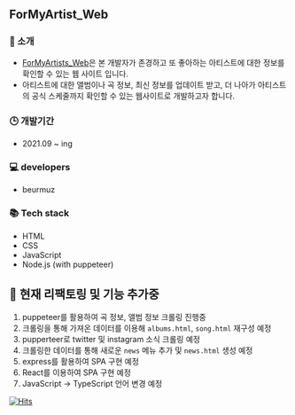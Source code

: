## ForMyArtist_Web
### 💎 소개
- [ForMyArtists_Web](https://beurmuz.github.io/ForMyArtist_Web/)은 본 개발자가 존경하고 또 좋아하는 아티스트에 대한 정보를 확인할 수 있는 웹 사이트 입니다. 
- 아티스트에 대한 앨범이나 곡 정보, 최신 정보를 업데이트 받고, 더 나아가 아티스트의 공식 스케줄까지 확인할 수 있는 웹사이트로 개발하고자 합니다. 


### 🕒 개발기간
- 2021.09 ~ ing

### 💻 developers
- beurmuz

### 📚 Tech stack
- HTML
- CSS
- JavaScript
- Node.js (with puppeteer)


## 🔧 현재 리팩토링 및 기능 추가중
1. puppeteer를 활용하여 곡 정보, 앨범 정보 크롤링 진행중
2. 크롤링을 통해 가져온 데이터를 이용해 `albums.html`, `song.html` 재구성 예정
3. pupperteer로 twitter 및 instagram 소식 크롤링 예정 
4. 크롤링한 데이터를 통해 새로운 `news` 메뉴 추가 및 `news.html` 생성 예정 
5. express를 활용하여 SPA 구현 예정
6. React를 이용하여 SPA 구현 예정
7. JavaScript -> TypeScript 언어 변경 예정 

[![Hits](https://hits.seeyoufarm.com/api/count/incr/badge.svg?url=https%3A%2F%2Fgithub.com%2Fbeurmuz%2FForMyArtist_Web&count_bg=%23E0528A&title_bg=%23555555&icon=&icon_color=%23E7E7E7&title=VIEWS&edge_flat=true)](https://hits.seeyoufarm.com)
